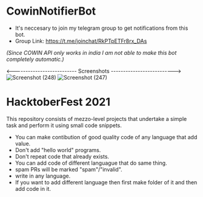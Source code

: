 # CowinNotifierBot

- It's neccesary to join my telegram group to get notifications from this bot. 
- Group Link: https://t.me/joinchat/RkPTpETFr8rx_DAs

_(Since COWIN API only works in india I am not able to make this bot completely automatic.)_

<-------------------------- Screenshots -------------------------->
![Screenshot (248)](https://user-images.githubusercontent.com/68530736/123980055-ddacf980-d9de-11eb-85f4-4a1ae712ba8f.png)
![Screenshot (247)](https://user-images.githubusercontent.com/68530736/123980067-e0a7ea00-d9de-11eb-80af-c4042c8d07a3.png)

# HacktoberFest 2021
This repository consists of mezzo-level projects that undertake a simple task and perform it using small code snippets.

* You can make contibution of good quality code of any language that add value.
* Don't add "hello world" programs.
* Don't repeat code that already exists.
* You can add code of different languague that do same thing.
* spam PRs will be marked "spam"/"invalid".
* write in any language.
* If you want to add different language then first make folder of it and then add code in it.
